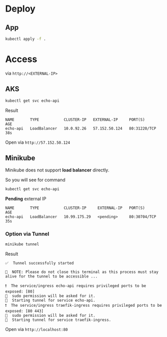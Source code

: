 # Deploy

## App

```bash
kubectl apply -f .
```

# Access

via `http://<EXTERNAL-IP>`

## AKS

```bash
kubectl get svc echo-api
```

Result

```
NAME       TYPE           CLUSTER-IP   EXTERNAL-IP     PORT(S)        AGE
echo-api   LoadBalancer   10.0.92.26   57.152.50.124   80:31220/TCP   38s
```

Open via `http://57.152.50.124`

## Minikube

Minikube does not support **load balancer** directly.

So you will see for command

```bash
kubectl get svc echo-api
```

**Pending** external IP

```
NAME       TYPE           CLUSTER-IP     EXTERNAL-IP   PORT(S)        AGE
echo-api   LoadBalancer   10.99.175.29   <pending>     80:30704/TCP   35s
```

### Option via Tunnel

```bash
minikube tunnel
```

Result

```
✅  Tunnel successfully started

📌  NOTE: Please do not close this terminal as this process must stay alive for the tunnel to be accessible ...

❗  The service/ingress echo-api requires privileged ports to be exposed: [80]
🔑  sudo permission will be asked for it.
🏃  Starting tunnel for service echo-api.
❗  The service/ingress traefik-ingress requires privileged ports to be exposed: [80 443]
🔑  sudo permission will be asked for it.
🏃  Starting tunnel for service traefik-ingress.
```

Open via `http://localhost:80`
